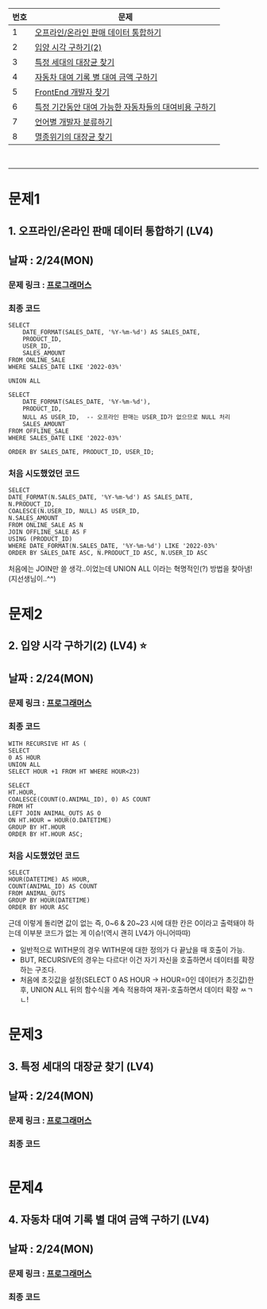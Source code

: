 |번호|문제|
|---|-----| 
|1| [오프라인/온라인 판매 데이터 통합하기](#문제1)  |
|2| [입양 시각 구하기(2)](#문제2)  |
|3| [특정 세대의 대장균 찾기](#문제3)  |  
|4| [자동차 대여 기록 별 대여 금액 구하기](#문제4)  |  
|5| [FrontEnd 개발자 찾기](#문제5) | 
|6| [특정 기간동안 대여 가능한 자동차들의 대여비용 구하기](#문제6) | 
|7| [언어별 개발자 분류하기](#문제7) | 
|8| [멸종위기의 대장균 찾기](#문제8) | 

<BR>

---
# 문제1
## 1. 오프라인/온라인 판매 데이터 통합하기 (LV4)
## 날짜 : 2/24(MON)
### 문제 링크 : [프로그래머스](https://school.programmers.co.kr/learn/courses/30/lessons/131537)


### 최종 코드
```
SELECT 
    DATE_FORMAT(SALES_DATE, '%Y-%m-%d') AS SALES_DATE,
    PRODUCT_ID,
    USER_ID,
    SALES_AMOUNT
FROM ONLINE_SALE
WHERE SALES_DATE LIKE '2022-03%'

UNION ALL

SELECT 
    DATE_FORMAT(SALES_DATE, '%Y-%m-%d'),
    PRODUCT_ID,
    NULL AS USER_ID,  -- 오프라인 판매는 USER_ID가 없으므로 NULL 처리
    SALES_AMOUNT
FROM OFFLINE_SALE
WHERE SALES_DATE LIKE '2022-03%'

ORDER BY SALES_DATE, PRODUCT_ID, USER_ID;
```

### 처음 시도했었던 코드
```
SELECT
DATE_FORMAT(N.SALES_DATE, '%Y-%m-%d') AS SALES_DATE,
N.PRODUCT_ID,
COALESCE(N.USER_ID, NULL) AS USER_ID,
N.SALES_AMOUNT
FROM ONLINE_SALE AS N
JOIN OFFLINE_SALE AS F
USING (PRODUCT_ID)
WHERE DATE_FORMAT(N.SALES_DATE, '%Y-%m-%d') LIKE '2022-03%'
ORDER BY SALES_DATE ASC, N.PRODUCT_ID ASC, N.USER_ID ASC
```

처음에는 JOIN만 쓸 생각..이었는데 UNION ALL 이라는 혁명적인(?) 방법을 찾아냄!(지선생님이..^^)

# 문제2
## 2. 입양 시각 구하기(2) (LV4) ⭐
## 날짜 : 2/24(MON)
### 문제 링크 : [프로그래머스](https://school.programmers.co.kr/learn/courses/30/lessons/59413)


### 최종 코드
```
WITH RECURSIVE HT AS (
SELECT 
0 AS HOUR
UNION ALL
SELECT HOUR +1 FROM HT WHERE HOUR<23)

SELECT
HT.HOUR,
COALESCE(COUNT(O.ANIMAL_ID), 0) AS COUNT
FROM HT
LEFT JOIN ANIMAL_OUTS AS O
ON HT.HOUR = HOUR(O.DATETIME)
GROUP BY HT.HOUR
ORDER BY HT.HOUR ASC;
```

### 처음 시도했었던 코드
```
SELECT
HOUR(DATETIME) AS HOUR,
COUNT(ANIMAL_ID) AS COUNT
FROM ANIMAL_OUTS
GROUP BY HOUR(DATETIME)
ORDER BY HOUR ASC
```
근데 이렇게 돌리면 값이 없는 즉, 0~6 & 20~23 시에 대한 칸은 0이라고 출력돼야 하는데 이부분 코드가 없는 게 이슈!(역시 괜히 LV4가 아니어따따)

- 일반적으로 WITH문의 경우 WITH문에 대한 정의가 다 끝났을 때 호출이 가능.
- BUT, RECURSIVE의 경우는 다르다! 이건 자기 자신을 호출하면서 데이터를 확장하는 구조다.
- 처음에 초깃값을 설정(SELECT 0 AS HOUR -> HOUR=0인 데이터가 초깃값)한 후,
UNION ALL 뒤의 함수식을 계속 적용하여 재귀-호출하면서 데이터 확장 ㅆㄱㄴ!


# 문제3
## 3. 특정 세대의 대장균 찾기 (LV4)
## 날짜 : 2/24(MON)
### 문제 링크 : [프로그래머스](https://school.programmers.co.kr/learn/courses/30/lessons/301650)


### 최종 코드
```

```

# 문제4
## 4. 자동차 대여 기록 별 대여 금액 구하기 (LV4)
## 날짜 : 2/24(MON)
### 문제 링크 : [프로그래머스](https://school.programmers.co.kr/learn/courses/30/lessons/151141)


### 최종 코드
```

```